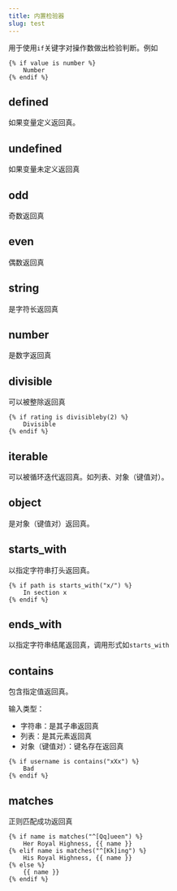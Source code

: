 ```yaml
---
title: 内置检验器
slug: test
---
```



用于使用`if`关键字对操作数做出检验判断。例如

```jinja2
{% if value is number %}
    Number
{% endif %}
```

## defined

如果变量定义返回真。

## undefined

如果变量未定义返回真

## odd

奇数返回真

## even

偶数返回真

## string

是字符长返回真

## number

是数字返回真

## divisible

可以被整除返回真

```jinja2
{% if rating is divisibleby(2) %}
    Divisible
{% endif %}
```

## iterable

可以被循环迭代返回真。如列表、对象（键值对）。

## object

是对象（键值对）返回真。

## starts_with

以指定字符串打头返回真。

```jinja2
{% if path is starts_with("x/") %}
    In section x
{% endif %}
```

## ends_with

以指定字符串结尾返回真，调用形式如`starts_with`

## contains

包含指定值返回真。

输入类型：

* 字符串：是其子串返回真
* 列表：是其元素返回真
* 对象（键值对）：键名存在返回真

```jinja2
{% if username is contains("xXx") %}
    Bad
{% endif %}
```

## matches

正则匹配成功返回真

```jinja2
{% if name is matches("^[Qq]ueen") %}
    Her Royal Highness, {{ name }}
{% elif name is matches("^[Kk]ing") %}
    His Royal Highness, {{ name }}
{% else %}
    {{ name }}
{% endif %}
```


